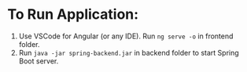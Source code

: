 # To Run Application:

1. Use VSCode for Angular (or any IDE). Run `ng serve -o` in frontend folder.
2. Run `java -jar spring-backend.jar` in backend folder to start Spring Boot server.
